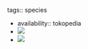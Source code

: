 tags:: species

- availability:: tokopedia
- ![](https://peach-geographical-bat-397.mypinata.cloud/ipfs/QmZcZSMyKqLWjjuVvKHtqT9dEgyiWsR398bVuA3hecLfXn)
- ![](https://peach-geographical-bat-397.mypinata.cloud/ipfs/QmT64RvnqtvFd1eQ91nzFpcSeapDq9Sz7rcAFy8GQXUMKf)